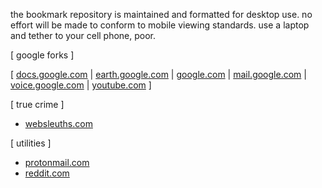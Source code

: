 the bookmark repository is maintained and formatted for desktop use. no effort will be made to conform to mobile viewing standards. use a laptop and tether to your cell phone, poor.

[ google forks ]

[ [docs.google.com](http://docs.google.com) |
[earth.google.com](http://earth.google.com/web) |
[google.com](http://www.google.com) |
[mail.google.com](http://mail.google.com) |
[voice.google.com](http://voice.google.com) |
[youtube.com](http://www.youtube.com) ]

[ true crime ]
+ [websleuths.com](http://www.websleuths.com)

[ utilities ]
+ [protonmail.com](http://www.protonmail.com)
+ [reddit.com](http://www.reddit.com)
